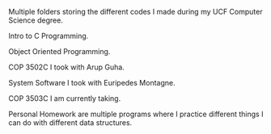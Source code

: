 Multiple folders storing the different codes I made during my UCF Computer Science degree.

Intro to C Programming.

Object Oriented Programming.

COP 3502C I took with Arup Guha.

System Software I took with Euripedes Montagne.

COP 3503C I am currently taking.

Personal Homework are multiple programs where I practice different things I can do with different data structures.
